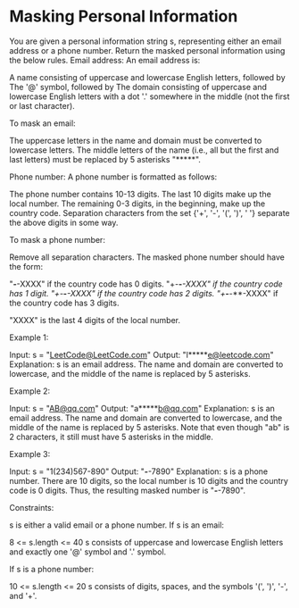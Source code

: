 # Masking Personal Information

You are given a personal information string s, representing either an email address or a phone number. Return the masked personal information using the below rules.
Email address:
An email address is:

A name consisting of uppercase and lowercase English letters, followed by
The '@' symbol, followed by
The domain consisting of uppercase and lowercase English letters with a dot '.' somewhere in the middle (not the first or last character).

To mask an email:

The uppercase letters in the name and domain must be converted to lowercase letters.
The middle letters of the name (i.e., all but the first and last letters) must be replaced by 5 asterisks "*****".

Phone number:
A phone number is formatted as follows:

The phone number contains 10-13 digits.
The last 10 digits make up the local number.
The remaining 0-3 digits, in the beginning, make up the country code.
Separation characters from the set {'+', '-', '(', ')', ' '} separate the above digits in some way.

To mask a phone number:

Remove all separation characters.
The masked phone number should have the form:

"***-***-XXXX" if the country code has 0 digits.
"+*-***-***-XXXX" if the country code has 1 digit.
"+**-***-***-XXXX" if the country code has 2 digits.
"+***-***-***-XXXX" if the country code has 3 digits.

"XXXX" is the last 4 digits of the local number.

Example 1:

Input: s = "<LeetCode@LeetCode.com>"
Output: "l*****<e@leetcode.com>"
Explanation: s is an email address.
The name and domain are converted to lowercase, and the middle of the name is replaced by 5 asterisks.

Example 2:

Input: s = "<AB@qq.com>"
Output: "a*****<b@qq.com>"
Explanation: s is an email address.
The name and domain are converted to lowercase, and the middle of the name is replaced by 5 asterisks.
Note that even though "ab" is 2 characters, it still must have 5 asterisks in the middle.

Example 3:

Input: s = "1(234)567-890"
Output: "***-***-7890"
Explanation: s is a phone number.
There are 10 digits, so the local number is 10 digits and the country code is 0 digits.
Thus, the resulting masked number is "***-***-7890".

Constraints:

s is either a valid email or a phone number.
If s is an email:

8 <= s.length <= 40
s consists of uppercase and lowercase English letters and exactly one '@' symbol and '.' symbol.

If s is a phone number:

10 <= s.length <= 20
s consists of digits, spaces, and the symbols '(', ')', '-', and '+'.
